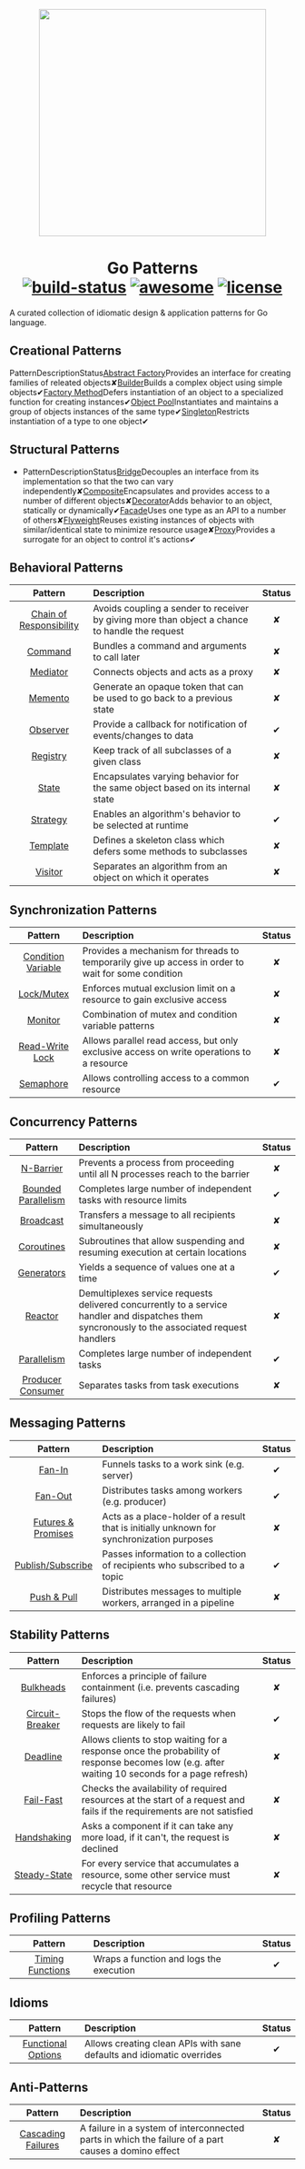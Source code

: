 <p align="center">
  <img src="/gopher.png" height="400">
  <h1 align="center">
    Go Patterns
    <br>
    <a href="http://travis-ci.org/tmrts/go-patterns"><img alt="build-status" src="https://img.shields.io/badge/build-passing-brightgreen.svg?style=flat-square" /></a>
    <a href="https://github.com/sindresorhus/awesome" ><img alt="awesome" src="https://img.shields.io/badge/awesome-%E2%9C%93-ff69b4.svg?style=flat-square" /></a>
    <a href="https://github.com/tmrts/go-patterns/blob/master/LICENSE" ><img alt="license" src="https://img.shields.io/badge/license-Apache%20License%202.0-E91E63.svg?style=flat-square" /></a>
  </h1>
</p>

A curated collection of idiomatic design & application patterns for Go language.

## Creational Patterns

PatternDescriptionStatus[Abstract Factory](/docs/creational/abstract_factory.md)Provides an interface for creating families of releated objects✘[Builder](/docs/creational/builder.md)Builds a complex object using simple objects✔[Factory Method](/docs/creational/factory.md)Defers instantiation of an object to a specialized function for creating instances✔[Object Pool](/docs/creational/object-pool.md)Instantiates and maintains a group of objects instances of the same type✔[Singleton](/docs/creational/singleton.md)Restricts instantiation of a type to one object✔

## Structural Patterns

* PatternDescriptionStatus[Bridge](/docs/structural/bridge.md)Decouples an interface from its implementation so that the two can vary independently✘[Composite](/docs/structural/composite.md)Encapsulates and provides access to a number of different objects✘[Decorator](/docs/structural/decorator.md)Adds behavior to an object, statically or dynamically✔[Facade](/docs/structural/facade.md)Uses one type as an API to a number of others✘[Flyweight](/docs/structural/flyweight.md)Reuses existing instances of objects with similar/identical state to minimize resource usage✘[Proxy](/docs/structural/proxy.md)Provides a surrogate for an object to control it's actions✔

## Behavioral Patterns

|                            Pattern                            | Description                                                                                    | Status |
| :------------------------------------------------------------: | :--------------------------------------------------------------------------------------------- | :----: |
| [Chain of Responsibility](/docs/behavioral/chain_of_responsibility.md) | Avoids coupling a sender to receiver by giving more than object a chance to handle the request |   ✘   |
|                            [Command]()                            | Bundles a command and arguments to call later                                                  |   ✘   |
|                [Mediator](/docs/behavioral/mediator.md)                | Connects objects and acts as a proxy                                                           |   ✘   |
|                 [Memento](/docs/behavioral/memento.md)                 | Generate an opaque token that can be used to go back to a previous state                       |   ✘   |
|                [Observer](/docs/behavioral/observer.md)                | Provide a callback for notification of events/changes to data                                  |   ✔   |
|                [Registry](/docs/behavioral/registry.md)                | Keep track of all subclasses of a given class                                                  |   ✘   |
|                   [State](/docs/behavioral/state.md)                   | Encapsulates varying behavior for the same object based on its internal state                  |   ✘   |
|                [Strategy](/docs/behavioral/strategy.md)                | Enables an algorithm's behavior to be selected at runtime                                      |   ✔   |
|                [Template](/docs/behavioral/template.md)                | Defines a skeleton class which defers some methods to subclasses                               |   ✘   |
|                 [Visitor](/docs/behavioral/visitor.md)                 | Separates an algorithm from an object on which it operates                                     |   ✘   |

## Synchronization Patterns

|                          Pattern                          | Description                                                                                        | Status |
| :-------------------------------------------------------: | :------------------------------------------------------------------------------------------------- | :----: |
| [Condition Variable](/docs/synchronization/condition_variable.md) | Provides a mechanism for threads to temporarily give up access in order to wait for some condition |   ✘   |
|           [Lock/Mutex](/docs/synchronization/mutex.md)           | Enforces mutual exclusion limit on a resource to gain exclusive access                             |   ✘   |
|            [Monitor](/docs/synchronization/monitor.md)            | Combination of mutex and condition variable patterns                                               |   ✘   |
|    [Read-Write Lock](/docs/synchronization/read_write_lock.md)    | Allows parallel read access, but only exclusive access on write operations to a resource           |   ✘   |
|          [Semaphore](/docs/synchronization/semaphore.md)          | Allows controlling access to a common resource                                                     |   ✔   |

## Concurrency Patterns

|                         Pattern                         | Description                                                                                                                                    | Status |
| :-----------------------------------------------------: | :--------------------------------------------------------------------------------------------------------------------------------------------- | :----: |
|            [N-Barrier](/docs/concurrency/barrier.md)            | Prevents a process from proceeding until all N processes reach to the barrier                                                                  |   ✘   |
| [Bounded Parallelism](/docs/concurrency/bounded_parallelism.md) | Completes large number of independent tasks with resource limits                                                                               |   ✔   |
|           [Broadcast](/docs/concurrency/broadcast.md)           | Transfers a message to all recipients simultaneously                                                                                           |   ✘   |
|          [Coroutines](/docs/concurrency/coroutine.md)          | Subroutines that allow suspending and resuming execution at certain locations                                                                  |   ✘   |
|          [Generators](/docs/concurrency/generator.md)          | Yields a sequence of values one at a time                                                                                                      |   ✔   |
|             [Reactor](/docs/concurrency/reactor.md)             | Demultiplexes service requests delivered concurrently to a service handler and dispatches them syncronously to the associated request handlers |   ✘   |
|         [Parallelism](/docs/concurrency/parallelism.md)         | Completes large number of independent tasks                                                                                                    |   ✔   |
|   [Producer Consumer](/docs/concurrency/producer_consumer.md)   | Separates tasks from task executions                                                                                                           |   ✘   |

## Messaging Patterns

|                        Pattern                        | Description                                                                               | Status |
| :---------------------------------------------------: | :---------------------------------------------------------------------------------------- | :----: |
|              [Fan-In](/docs/messaging/fan_in.md)              | Funnels tasks to a work sink (e.g. server)                                                |   ✔   |
|             [Fan-Out](/docs/messaging/fan_out.md)             | Distributes tasks among workers (e.g. producer)                                           |   ✔   |
| [Futures &amp; Promises](/docs/messaging/futures_promises.md) | Acts as a place-holder of a result that is initially unknown for synchronization purposes |   ✘   |
|   [Publish/Subscribe](/docs/messaging/publish_subscribe.md)   | Passes information to a collection of recipients who subscribed to a topic                |   ✔   |
|        [Push &amp; Pull](/docs/messaging/push_pull.md)        | Distributes messages to multiple workers, arranged in a pipeline                          |   ✘   |

## Stability Patterns

|                    Pattern                    | Description                                                                                                                                   | Status |
| :-------------------------------------------: | :-------------------------------------------------------------------------------------------------------------------------------------------- | :----: |
|       [Bulkheads](/docs/stability/bulkhead.md)       | Enforces a principle of failure containment (i.e. prevents cascading failures)                                                                |   ✘   |
| [Circuit-Breaker](/docs/stability/circuit-breaker.md) | Stops the flow of the requests when requests are likely to fail                                                                               |   ✔   |
|        [Deadline](/docs/stability/deadline.md)        | Allows clients to stop waiting for a response once the probability of response becomes low (e.g. after waiting 10 seconds for a page refresh) |   ✘   |
|       [Fail-Fast](/docs/stability/fail_fast.md)       | Checks the availability of required resources at the start of a request and fails if the requirements are not satisfied                       |   ✘   |
|     [Handshaking](/docs/stability/handshaking.md)     | Asks a component if it can take any more load, if it can't, the request is declined                                                           |   ✘   |
|    [Steady-State](/docs/stability/steady_state.md)    | For every service that accumulates a resource, some other service must recycle that resource                                                  |   ✘   |

## Profiling Patterns

|                Pattern                | Description                             | Status |
| :-----------------------------------: | :-------------------------------------- | :----: |
| [Timing Functions](/docs/profiling/timing.md) | Wraps a function and logs the execution |   ✔   |

## Idioms

|                     Pattern                     | Description                                                           | Status |
| :---------------------------------------------: | :-------------------------------------------------------------------- | :----: |
| [Functional Options](/docs/idiom/functional-options.md) | Allows creating clean APIs with sane defaults and idiomatic overrides |   ✔   |

## Anti-Patterns

|                         Pattern                         | Description                                                                                         | Status |
| :-----------------------------------------------------: | :-------------------------------------------------------------------------------------------------- | :----: |
| [Cascading Failures](/docs/anti-patterns/cascading_failures.md) | A failure in a system of interconnected parts in which the failure of a part causes a domino effect |   ✘   |
